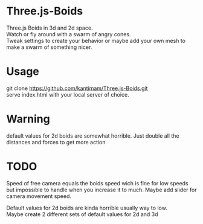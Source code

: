# Three.js-Boids
Three.js Boids in 3d and 2d space.  
Watch or fly around with a swarm of angry cones.  
Tweak settings to create your behavior or maybe add your own mesh to make a swarm of something nicer.   

# Usage
git clone https://github.com/kantimam/Three.js-Boids.git  
serve index.html with your local server of choice. 

# Warning
default values for 2d boids are somewhat horrible.
Just double all the distances and forces to get more action

# TODO
Speed of free camera equals the boids speed wich is fine for low speeds but impossible to handle when you increase it to much.
Maybe add slider for camera movement speed.  
  
Default values for 2d boids are kinda horrible usually way to low.  
Maybe create 2 different sets of default values for 2d and 3d
